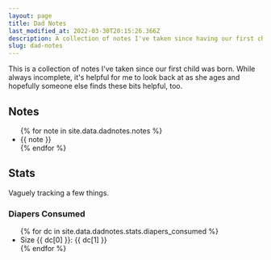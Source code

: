 ```yaml
---
layout: page
title: Dad Notes
last_modified_at: 2022-03-30T20:15:26.366Z
description: A collection of notes I've taken since having our first child.
slug: dad-notes
---
```


This is a collection of notes I've taken since our first child was born. While always incomplete, it's helpful for me to look back at as she ages and hopefully someone else finds these bits helpful, too.

## Notes

<ul>
{% for note in site.data.dadnotes.notes %}
  <li>{{ note }}</li>
{% endfor %}
</ul>

## Stats

Vaguely tracking a few things.

### Diapers Consumed

<ul>
{% for dc in site.data.dadnotes.stats.diapers_consumed %}
  <li>Size {{ dc[0] }}: {{ dc[1] }}</li>
{% endfor %}
</ul>
